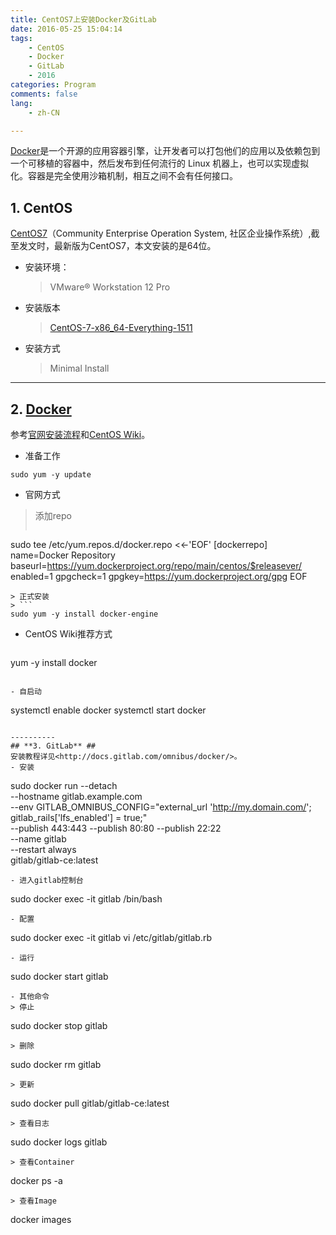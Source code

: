 ```yaml
---
title: CentOS7上安装Docker及GitLab
date: 2016-05-25 15:04:14
tags:
    - CentOS
    - Docker
    - GitLab
    - 2016
categories: Program
comments: false
lang:
    - zh-CN

---
```


[Docker](https://www.docker.com/)是一个开源的应用容器引擎，让开发者可以打包他们的应用以及依赖包到一个可移植的容器中，然后发布到任何流行的 Linux 机器上，也可以实现虚拟化。容器是完全使用沙箱机制，相互之间不会有任何接口。
<!-- more -->

## **1. CentOS** ##

[CentOS7](https://www.centos.org/)（Community Enterprise Operation System, 社区企业操作系统）,截至发文时，最新版为CentOS7，本文安装的是64位。

- 安装环境：

    > VMware® Workstation 12 Pro

- 安装版本

    > [CentOS-7-x86_64-Everything-1511](https://www.centos.org/download/)

- 安装方式

    > Minimal Install



----------
## **2. [Docker](https://www.docker.com/)** ##
参考[官网安装流程](https://docs.docker.com/engine/installation/linux/centos/)和[CentOS Wiki](https://wiki.centos.org/zh/Cloud/Docker?highlight=%28docker%29)。
- 准备工作
```
sudo yum -y update
```
- 官网方式
> 添加repo
> ```
sudo tee /etc/yum.repos.d/docker.repo <<-'EOF'
[dockerrepo]
name=Docker Repository
baseurl=https://yum.dockerproject.org/repo/main/centos/$releasever/
enabled=1
gpgcheck=1
gpgkey=https://yum.dockerproject.org/gpg
EOF
```
> 正式安装
> ```
sudo yum -y install docker-engine
```
- CentOS Wiki推荐方式
> ```
yum -y install docker
```

- 自启动
```
systemctl enable docker
systemctl start docker
```

----------
## **3. GitLab** ##
安装教程详见<http://docs.gitlab.com/omnibus/docker/>。
- 安装
```
sudo docker run --detach \
    --hostname gitlab.example.com \
    --env GITLAB_OMNIBUS_CONFIG="external_url 'http://my.domain.com/'; gitlab_rails['lfs_enabled'] = true;"\
    --publish 443:443 --publish 80:80 --publish 22:22\
    --name gitlab \
    --restart always \
    gitlab/gitlab-ce:latest
```
- 进入gitlab控制台
```
sudo docker exec -it gitlab /bin/bash
```
- 配置
```
sudo docker exec -it gitlab vi /etc/gitlab/gitlab.rb
```
- 运行
```
sudo docker start gitlab
```
- 其他命令
> 停止
```
sudo docker stop gitlab
```
> 删除
```
sudo docker rm gitlab
```
> 更新
```
sudo docker pull gitlab/gitlab-ce:latest
```
> 查看日志
```
sudo docker logs gitlab
```
> 查看Container
```
docker ps -a
```
> 查看Image
```
docker images
```
